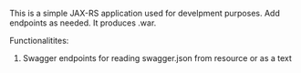This is a simple JAX-RS application used for develpment purposes. Add endpoints as needed. 
It produces .war.

Functionalitites:
1. Swagger endpoints for reading swagger.json from resource or as a text